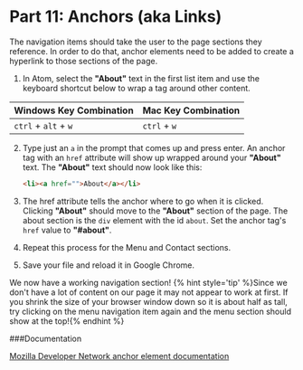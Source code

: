 # Part 11: Anchors (aka Links)

The navigation items should take the user to the page sections they reference. In order to do that, anchor elements need to be added to create a hyperlink to those sections of the page.

1. In Atom, select the **"About"** text in the first list item and use the keyboard shortcut below to wrap a tag around other content.

|Windows Key Combination|Mac Key Combination|
|---|---|
|`ctrl` + `alt` + `w`|`ctrl` + `w`|
2. Type just an `a` in the prompt that comes up and press enter. An anchor tag with an `href` attribute will show up wrapped around your **"About"** text. The **"About"** text should now look like this: 
    ```html
    <li><a href="">About</a></li>
    ```

3. The href attribute tells the anchor where to go when it is clicked.  Clicking **"About"** should move to the **"About"** section of the page.  The about section is the `div` element with the id `about`.  Set the anchor tag's `href` value to **"#about"**.

4. Repeat this process for the Menu and Contact sections.  

5. Save your file and reload it in Google Chrome.

We now have a working navigation section!
{% hint style='tip' %}Since we don't have a lot of content on our page it may not appear to work at first.  If you shrink the size of your browser window down so it is about half as tall, try clicking on the menu navigation item again and the menu section should show at the top!{% endhint %}

###Documentation

[Mozilla Developer Network anchor element documentation](https://developer.mozilla.org/en-US/docs/Web/HTML/Element/a)











